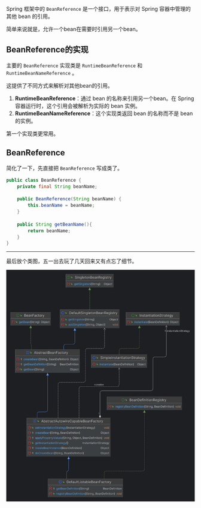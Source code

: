 Spring 框架中的 `BeanReference` 是一个接口，用于表示对 Spring 容器中管理的其他 bean 的引用。

简单来说就是，允许一个bean在需要时引用另一个bean。



## BeanReference的实现

主要的 `BeanReference` 实现类是 `RuntimeBeanReference` 和 `RuntimeBeanNameReference` 。

这提供了不同方式来解析对其他bean的引用。

1. **RuntimeBeanReference**：通过 bean 的名称来引用另一个bean。在 Spring 容器运行时，这个引用会被解析为实际的 bean 实例。
2. **RuntimeBeanNameReference**：这个实现类返回 bean 的名称而不是 bean 的实例。

第一个实现类更常用。



## BeanReference

简化了一下，先直接把 `BeanReference` 写成类了。

```java
public class BeanReference {
    private final String beanName;

    public BeanReference(String beanName) {
        this.beanName = beanName;
    }

    public String getBeanName(){
        return beanName;
    }
}
```

---

最后放个类图，五一出去玩了几天回来又有点忘了细节。

![](assets/DefaultListableBeanFactory.png)